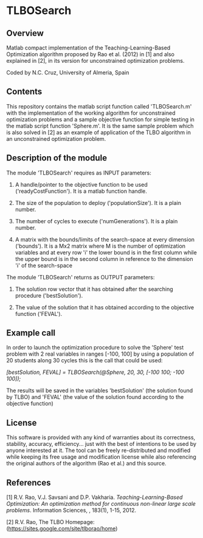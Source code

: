 # TLBOSearch
## Overview
Matlab compact implementation of the Teaching-Learning-Based Optimization algorithm proposed by Rao et al. (2012) in [1] and also explained in [2], in its version for unconstrained optimization problems.

Coded by N.C. Cruz, University of Almeria, Spain

## Contents
This repository contains the matlab script function called 'TLBOSearch.m' with the implementation of the working algorithm for unconstrained optimization problems and a sample objective function for simple testing in the matlab script function 'Sphere.m'. It is the same sample problem which is also solved in [2] as an example of application of the TLBO algorithm in an unconstrained optimization problem.

## Description of the module
The module 'TLBOSearch' requires as INPUT parameters: 

1. A handle/pointer to the objective function to be used ('readyCostFunction'). It is a matlab function handle.

2. The size of the population to deploy ('populationSize'). It is a plain number. 

3. The number of cycles to execute ('numGenerations'). It is a plain number.

4. A matrix with the bounds/limits of the search-space at every dimension ('bounds'). It is a Mx2 matrix where M is the number of optimization variables and at every row 'i' the lower bound is in the first column while the upper bound is in the second column in reference to the dimension 'i' of the search-space

The module 'TLBOSearch' returns as OUTPUT parameters:

1. The solution row vector that it has obtained after the searching procedure ('bestSolution').

2. The value of the solution that it has obtained according to the objective function ('FEVAL').

## Example call
In order to launch the optimization procedure to solve the 'Sphere' test problem with 2 real variables in ranges [-100, 100] by using a population of 20 students along 30 cycles this is the call that could be used:

_[bestSolution, FEVAL] = TLBOSearch(@Sphere, 20, 30, [-100 100; -100 100]);_

The results will be saved in the variables 'bestSolution' (the solution found by TLBO) and 'FEVAL' (the value of the solution found according to the objective function)

## License
This software is provided with any kind of warranties about its correctness, stability, accuracy, efficiency... just with the best of intentions to be used by anyone interested at it. The tool can be freely re-distributed and modified while keeping its free usage and modification license while also referencing the original authors of the algorithm (Rao et al.) and this source.

## References

[1] R.V. Rao, V.J. Savsani and D.P. Vakharia. _Teaching-Learning-Based Optimization: An optimization method for continuous non-linear large scale problems_. Information Sciences, , 183(1), 1-15, 2012.

[2] R.V. Rao, The TLBO Homepage: (https://sites.google.com/site/tlborao/home)
